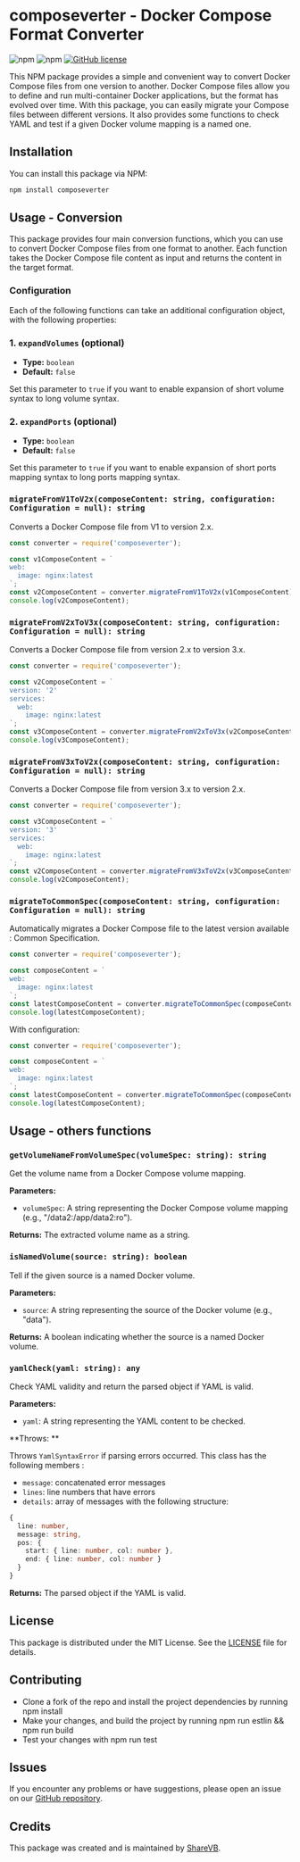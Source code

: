 # composeverter - Docker Compose Format Converter

![npm](https://img.shields.io/npm/v/composeverter)
![npm](https://img.shields.io/npm/dt/composeverter)
[![GitHub license](https://img.shields.io/github/license/outilslibre/composeverter)](https://github.com/outilslibre/composeverter/blob/master/LICENSE)

This NPM package provides a simple and convenient way to convert Docker Compose files from one version to another. Docker Compose files allow you to define and run multi-container Docker applications, but the format has evolved over time. With this package, you can easily migrate your Compose files between different versions.
It also provides some functions to check YAML and test if a given Docker volume mapping is a named one.

## Installation

You can install this package via NPM:

```bash
npm install composeverter
```

## Usage - Conversion

This package provides four main conversion functions, which you can use to convert Docker Compose files from one format to another. Each function takes the Docker Compose file content as input and returns the content in the target format. 

### Configuration 

Each of the following functions can take an additional configuration object, with the following properties:

### 1. `expandVolumes` (optional)

- **Type:** `boolean`
- **Default:** `false`

Set this parameter to `true` if you want to enable expansion of short volume syntax to long volume syntax.

### 2. `expandPorts` (optional)

- **Type:** `boolean`
- **Default:** `false`

Set this parameter to `true` if you want to enable expansion of short ports mapping syntax to long ports mapping syntax.


### `migrateFromV1ToV2x(composeContent: string, configuration: Configuration = null): string`

Converts a Docker Compose file from V1 to version 2.x.

```javascript
const converter = require('composeverter');

const v1ComposeContent = `
web:
  image: nginx:latest
`;
const v2ComposeContent = converter.migrateFromV1ToV2x(v1ComposeContent);
console.log(v2ComposeContent);
```

### `migrateFromV2xToV3x(composeContent: string, configuration: Configuration = null): string`

Converts a Docker Compose file from version 2.x to version 3.x.

```javascript
const converter = require('composeverter');

const v2ComposeContent = `
version: '2'
services:
  web:
    image: nginx:latest
`;
const v3ComposeContent = converter.migrateFromV2xToV3x(v2ComposeContent);
console.log(v3ComposeContent);
```

### `migrateFromV3xToV2x(composeContent: string, configuration: Configuration = null): string`

Converts a Docker Compose file from version 3.x to version 2.x.

```javascript
const converter = require('composeverter');

const v3ComposeContent = `
version: '3'
services:
  web:
    image: nginx:latest
`;
const v2ComposeContent = converter.migrateFromV3xToV2x(v3ComposeContent);
console.log(v2ComposeContent);
```

### `migrateToCommonSpec(composeContent: string, configuration: Configuration = null): string`

Automatically migrates a Docker Compose file to the latest version available : Common Specification.

```javascript
const converter = require('composeverter');

const composeContent = `
web:
  image: nginx:latest
`;
const latestComposeContent = converter.migrateToCommonSpec(composeContent);
console.log(latestComposeContent);
```

With configuration:

```javascript
const converter = require('composeverter');

const composeContent = `
web:
  image: nginx:latest
`;
const latestComposeContent = converter.migrateToCommonSpec(composeContent, {expandPorts: true, expandVolumes: true});
console.log(latestComposeContent);
```


## Usage - others functions

### `getVolumeNameFromVolumeSpec(volumeSpec: string): string`

Get the volume name from a Docker Compose volume mapping.

**Parameters:**
- `volumeSpec`: A string representing the Docker Compose volume mapping (e.g., "/data2:/app/data2:ro").

**Returns:**
The extracted volume name as a string.

### `isNamedVolume(source: string): boolean`

Tell if the given source is a named Docker volume.

**Parameters:**
- `source`: A string representing the source of the Docker volume (e.g., "data").

**Returns:**
A boolean indicating whether the source is a named Docker volume.

### `yamlCheck(yaml: string): any`

Check YAML validity and return the parsed object if YAML is valid.

**Parameters:**
- `yaml`: A string representing the YAML content to be checked.

**Throws: **

Throws `YamlSyntaxError` if parsing errors occurred. This class has the following members :
- `message`: concatenated error messages
- `lines`: line numbers that have errors
- `details`: array of messages with the following structure: 
```typescript
{
  line: number, 
  message: string, 
  pos: {
    start: { line: number, col: number }, 
    end: { line: number, col: number }
  }
}
```

**Returns:**
The parsed object if the YAML is valid.


## License

This package is distributed under the MIT License. See the [LICENSE](https://github.com/outilslibre/composeverter/LICENSE.md) file for details.

## Contributing
 - Clone a fork of the repo and install the project dependencies by running npm install
 - Make your changes, and build the project by running npm run estlin && npm run build
 - Test your changes with npm run test

## Issues

If you encounter any problems or have suggestions, please open an issue on our [GitHub repository](https://github.com/outilslibre/composeverter).

## Credits

This package was created and is maintained by [ShareVB](https://github.com/sharevb).

